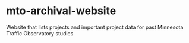 # mto-archival-website
 Website that lists projects and important project data for past Minnesota Traffic Observatory studies

